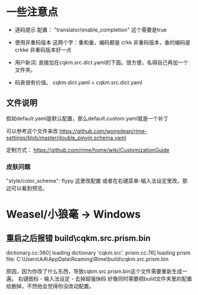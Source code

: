 # 一些注意点

- 逐码提示
配置：
    "translator/enable_completion" 这个需要是true

- 使用非重码版本
这两个字：重和垂，编码都是 crkk
非重码版本，垂的编码是crkke  非重码版本好一点

- 用户新词:
直接加在cqkm.src.dict.yaml的下面。很方便，名得自己再加一个文件夹。

- 码表很有价值。
cqkm.dict.yaml + cqkm.src.dict.yaml


## 文件说明

假如default.yaml是默认配置，那么default.custom.yaml就是一个补丁


可以参考这个文件来改
https://github.com/wongdean/rime-settings/blob/master/double_pinyin.schema.yaml

定制方式：
https://github.com/rime/home/wiki/CustomizationGuide


### 皮肤问题
"style/color_scheme": flypy  这里改配置
或者在右键菜单-输入法设定里改。那边可以看到预览。



# Weasel/小狼毫 → Windows


## 重启之后报错 build\cqkm.src.prism.bin

dictionary.cc:360] loading dictionary 'cqkm.src'.
prism.cc:76] loading prism file: C:\Users\AA\AppData\Roaming\Rime\build\cqkm.src.prism.bin

原因，因为你改了什么东西，导致cqkm.src.prism.bin这个文件需要重新生成一遍。
右键图标 - 输入法设定 - 去掉超强快码
    好像同时需要把build文件夹里的配置给删掉，不然他会觉得你没改动配置。



